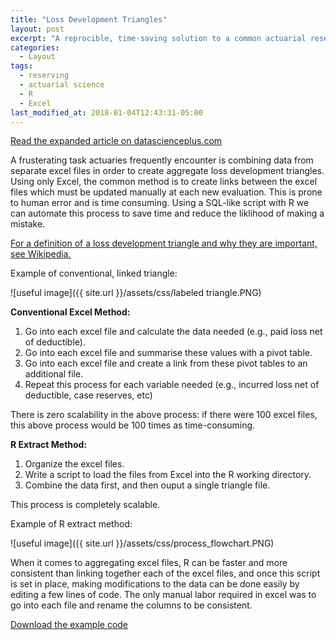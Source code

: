 ```yaml
---
title: "Loss Development Triangles"
layout: post
excerpt: "A reprocible, time-saving solution to a common actuarial reserving problem"
categories:
  - Layout
tags:
  - reserving
  - actuarial science
  - R
  - Excel
last_modified_at: 2018-01-04T12:43:31-05:00
---
```


[Read the expanded article on datascienceplus.com](https://datascienceplus.com/faster-than-excel-painlessly-merge-data-into-actuarial-loss-development-triangles-with-r/)

A frusterating task actuaries frequently encounter is combining data from separate excel files in order to create aggregate loss development triangles.  Using only Excel, the common method is to create links between the excel files which must be updated manually at each new evaluation.  This is prone to human error and is time consuming.  Using a SQL-like script with R we can automate this process to save time and reduce the liklihood of making a mistake.

[For a definition of a loss development triangle and why they are important, see Wikipedia.](https://en.wikipedia.org/wiki/Chain-ladder_method)

Example of conventional, linked triangle:

![useful image]({{ site.url }}/assets/css/labeled triangle.PNG)

**Conventional Excel Method:**
1.  Go into each excel file and calculate the data needed (e.g., paid loss net of deductible).
2.  Go into each excel file and summarise these values with a pivot table.
3.  Go into each excel file and create a link from these pivot tables to an additional file.
4.  Repeat this process for each variable needed (e.g., incurred loss net of deductible, case reserves, etc)

There is zero scalability in the above process: if there were 100 excel files, this above process would be 100 times as time-consuming.

**R Extract Method:**

1. Organize the excel files.
2. Write a script to load the files from Excel into the R working directory.
3. Combine the data first, and then ouput a single triangle file.

This process is completely scalable.

Example of R extract method:

![useful image]({{ site.url }}/assets/css/process_flowchart.PNG)

When it comes to aggregating excel files, R can be faster and more consistent than linking together each of the excel files, and once this script is set in place, making modifications to the data can be done easily by editing a few lines of code.  The only manual labor required in excel was to go into each file and rename the columns to be consistent.

[Download the example code](https://github.com/sdcastillo/Loss-Development-Triangles)
